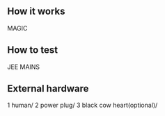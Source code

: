 <!---

This file is used to generate your project datasheet. Please fill in the information below and delete any unused
sections.

You can also include images in this folder and reference them in the markdown. Each image must be less than
512 kb in size, and the combined size of all images must be less than 1 MB.
-->

## How it works

MAGIC
## How to test

JEE MAINS

## External hardware

1 human/
2 power plug/
3 black cow heart(optional)/
